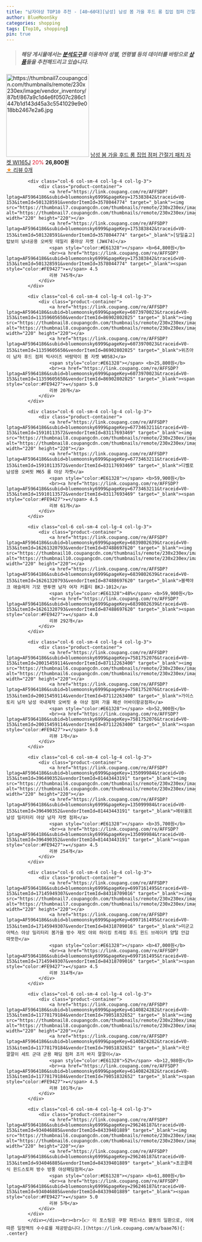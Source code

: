 ```yaml
---
title: "남자야상 TOP10 추천 - [40~60대][남성] 남성 봄 가을 후드 롱 집업 점퍼 간절기 패치 자켓 WI165J"
author: BlueMoonSky
categories: shopping
tags: [Top10, shopping]
pin: true
---
```


> ##### 해당 게시물에서는 [**분석도구**](https://itemscout.io/)를 이용하여 **성별**, **연령별** 등의 데이터를 바탕으로 [**상품**](https://link.coupang.com/a/baae76)들을 추천해드리고 있습니다.
<div class="container"><div class="row">
            <div class="col-6 col-sm-4 col-lg-4 col-lg-3">
                <div class="product-container">
                    <a href="https://link.coupang.com/re/AFFSDP?lptag=AF5964186&subid=bluemoonsky6999&pageKey=7635023780&traceid=V0-153&itemId=20272230642&vendorItemId=87359257479" target="_blank"><img src="https://thumbnail7.coupangcdn.com/thumbnails/remote/230x230ex/image/vendor_inventory/87bf/867a9c1d4e6f0507c286c1447b1d143d45a3c5541029e9e018bb2467e2a6.jpg" alt="https://thumbnail7.coupangcdn.com/thumbnails/remote/230x230ex/image/vendor_inventory/87bf/867a9c1d4e6f0507c286c1447b1d143d45a3c5541029e9e018bb2467e2a6.jpg" width="220" height="220"></a>
                    <a href="https://link.coupang.com/re/AFFSDP?lptag=AF5964186&subid=bluemoonsky6999&pageKey=7635023780&traceid=V0-153&itemId=20272230642&vendorItemId=87359257479" target="_blank">남성 봄 가을 후드 롱 집업 점퍼 간절기 패치 자켓 WI165J</a>
                    <span style="color:#E61328">20%</span> <b>26,800원</b>
                    <br><a href="https://link.coupang.com/re/AFFSDP?lptag=AF5964186&subid=bluemoonsky6999&pageKey=7635023780&traceid=V0-153&itemId=20272230642&vendorItemId=87359257479" target="_blank"><span style="color:#FE9427">★</span> 
                    리뷰 0개</a>
                </div>
            </div>
            
            <div class="col-6 col-sm-4 col-lg-4 col-lg-3">
                <div class="product-container">
                    <a href="https://link.coupang.com/re/AFFSDP?lptag=AF5964186&subid=bluemoonsky6999&pageKey=175383842&traceid=V0-153&itemId=501328591&vendorItemId=3578044774" target="_blank"><img src="https://thumbnail7.coupangcdn.com/thumbnails/remote/230x230ex/image/vendor_inventory/3a4b/fe5e43ceaaf96f7fe7e4e80448c597dfd9c3f536467ac024ca2b3582a346.jpg" alt="https://thumbnail7.coupangcdn.com/thumbnails/remote/230x230ex/image/vendor_inventory/3a4b/fe5e43ceaaf96f7fe7e4e80448c597dfd9c3f536467ac024ca2b3582a346.jpg" width="220" height="220"></a>
                    <a href="https://link.coupang.com/re/AFFSDP?lptag=AF5964186&subid=bluemoonsky6999&pageKey=175383842&traceid=V0-153&itemId=501328591&vendorItemId=3578044774" target="_blank">[당일출고] 탑보이 남녀공용 오버핏 데일리 롱야상 자켓 (JW474)</a>
                    <span style="color:#E61328"></span> <b>64,800원</b>
                    <br><a href="https://link.coupang.com/re/AFFSDP?lptag=AF5964186&subid=bluemoonsky6999&pageKey=175383842&traceid=V0-153&itemId=501328591&vendorItemId=3578044774" target="_blank"><span style="color:#FE9427">★</span> 4.5
                    리뷰 745개</a>
                </div>
            </div>
            
            <div class="col-6 col-sm-4 col-lg-4 col-lg-3">
                <div class="product-container">
                    <a href="https://link.coupang.com/re/AFFSDP?lptag=AF5964186&subid=bluemoonsky6999&pageKey=6073970023&traceid=V0-153&itemId=11359605650&vendorItemId=86902802025" target="_blank"><img src="https://thumbnail8.coupangcdn.com/thumbnails/remote/230x230ex/image/vendor_inventory/fe79/fa03ec8ba9e3702b2263d0128f1f953b68ff35535a1d020aef1147a0b073.jpg" alt="https://thumbnail8.coupangcdn.com/thumbnails/remote/230x230ex/image/vendor_inventory/fe79/fa03ec8ba9e3702b2263d0128f1f953b68ff35535a1d020aef1147a0b073.jpg" width="220" height="220"></a>
                    <a href="https://link.coupang.com/re/AFFSDP?lptag=AF5964186&subid=bluemoonsky6999&pageKey=6073970023&traceid=V0-153&itemId=11359605650&vendorItemId=86902802025" target="_blank">위즈아이 남자 후드 점퍼 빅사이즈 바람막이 봄 자켓 W058J</a>
                    <span style="color:#E61328"></span> <b>25,800원</b>
                    <br><a href="https://link.coupang.com/re/AFFSDP?lptag=AF5964186&subid=bluemoonsky6999&pageKey=6073970023&traceid=V0-153&itemId=11359605650&vendorItemId=86902802025" target="_blank"><span style="color:#FE9427">★</span> 5.0
                    리뷰 20개</a>
                </div>
            </div>
            
            <div class="col-6 col-sm-4 col-lg-4 col-lg-3">
                <div class="product-container">
                    <a href="https://link.coupang.com/re/AFFSDP?lptag=AF5964186&subid=bluemoonsky6999&pageKey=6773463211&traceid=V0-153&itemId=15910113572&vendorItemId=83117693469" target="_blank"><img src="https://thumbnail8.coupangcdn.com/thumbnails/remote/230x230ex/image/vendor_inventory/adcb/95e1724f43c250e080b12618f82779d67cac0f1b552f9a9dbf9a6dd8a7bf.jpg" alt="https://thumbnail8.coupangcdn.com/thumbnails/remote/230x230ex/image/vendor_inventory/adcb/95e1724f43c250e080b12618f82779d67cac0f1b552f9a9dbf9a6dd8a7bf.jpg" width="220" height="220"></a>
                    <a href="https://link.coupang.com/re/AFFSDP?lptag=AF5964186&subid=bluemoonsky6999&pageKey=6773463211&traceid=V0-153&itemId=15910113572&vendorItemId=83117693469" target="_blank">디벨로 남성용 오버핏 M65 롱 야상 자켓</a>
                    <span style="color:#E61328"></span> <b>59,900원</b>
                    <br><a href="https://link.coupang.com/re/AFFSDP?lptag=AF5964186&subid=bluemoonsky6999&pageKey=6773463211&traceid=V0-153&itemId=15910113572&vendorItemId=83117693469" target="_blank"><span style="color:#FE9427">★</span> 4.5
                    리뷰 61개</a>
                </div>
            </div>
            
            <div class="col-6 col-sm-4 col-lg-4 col-lg-3">
                <div class="product-container">
                    <a href="https://link.coupang.com/re/AFFSDP?lptag=AF5964186&subid=bluemoonsky6999&pageKey=6839802639&traceid=V0-153&itemId=16261320793&vendorItemId=87488697620" target="_blank"><img src="https://thumbnail10.coupangcdn.com/thumbnails/remote/230x230ex/image/vendor_inventory/94a3/03c5280f1c1f63209de8e15999817cb01094280a42e7d3110b6ee991b064.jpg" alt="https://thumbnail10.coupangcdn.com/thumbnails/remote/230x230ex/image/vendor_inventory/94a3/03c5280f1c1f63209de8e15999817cb01094280a42e7d3110b6ee991b064.jpg" width="220" height="220"></a>
                    <a href="https://link.coupang.com/re/AFFSDP?lptag=AF5964186&subid=bluemoonsky6999&pageKey=6839802639&traceid=V0-153&itemId=16261320793&vendorItemId=87488697620" target="_blank">블랙야크 애슬레저 기모 맨투맨 남자 여자 커플티 BKJ-1012</a>
                    <span style="color:#E61328">48%</span> <b>59,900원</b>
                    <br><a href="https://link.coupang.com/re/AFFSDP?lptag=AF5964186&subid=bluemoonsky6999&pageKey=6839802639&traceid=V0-153&itemId=16261320793&vendorItemId=87488697620" target="_blank"><span style="color:#FE9427">★</span> 4.0
                    리뷰 292개</a>
                </div>
            </div>
            
            <div class="col-6 col-sm-4 col-lg-4 col-lg-3">
                <div class="product-container">
                    <a href="https://link.coupang.com/re/AFFSDP?lptag=AF5964186&subid=bluemoonsky6999&pageKey=7581752076&traceid=V0-153&itemId=20015459114&vendorItemId=87112263400" target="_blank"><img src="https://thumbnail6.coupangcdn.com/thumbnails/remote/230x230ex/image/vendor_inventory/2e5a/8eb01a647916d0cdcbbc0f422385bf7567209a859f888c259908467e5e61.jpg" alt="https://thumbnail6.coupangcdn.com/thumbnails/remote/230x230ex/image/vendor_inventory/2e5a/8eb01a647916d0cdcbbc0f422385bf7567209a859f888c259908467e5e61.jpg" width="220" height="220"></a>
                    <a href="https://link.coupang.com/re/AFFSDP?lptag=AF5964186&subid=bluemoonsky6999&pageKey=7581752076&traceid=V0-153&itemId=20015459114&vendorItemId=87112263400" target="_blank">가이스토리 남자 남성 국내제작 오버핏 숏 야상 점퍼 가을 패션 어바이항공점퍼</a>
                    <span style="color:#E61328"></span> <b>52,900원</b>
                    <br><a href="https://link.coupang.com/re/AFFSDP?lptag=AF5964186&subid=bluemoonsky6999&pageKey=7581752076&traceid=V0-153&itemId=20015459114&vendorItemId=87112263400" target="_blank"><span style="color:#FE9427">★</span> 5.0
                    리뷰 1개</a>
                </div>
            </div>
            
            <div class="col-6 col-sm-4 col-lg-4 col-lg-3">
                <div class="product-container">
                    <a href="https://link.coupang.com/re/AFFSDP?lptag=AF5964186&subid=bluemoonsky6999&pageKey=135099984&traceid=V0-153&itemId=396490352&vendorItemId=81443443191" target="_blank"><img src="https://thumbnail6.coupangcdn.com/thumbnails/remote/230x230ex/image/vendor_inventory/6aa1/be84ca6d75f8dddfd5097473fecb2a68d7d59a1e977b99c6e4fe37eab75a.png" alt="https://thumbnail6.coupangcdn.com/thumbnails/remote/230x230ex/image/vendor_inventory/6aa1/be84ca6d75f8dddfd5097473fecb2a68d7d59a1e977b99c6e4fe37eab75a.png" width="220" height="220"></a>
                    <a href="https://link.coupang.com/re/AFFSDP?lptag=AF5964186&subid=bluemoonsky6999&pageKey=135099984&traceid=V0-153&itemId=396490352&vendorItemId=81443443191" target="_blank">에쉬울프 남성 밀리터리 야상 남자 자켓 점퍼</a>
                    <span style="color:#E61328"></span> <b>35,700원</b>
                    <br><a href="https://link.coupang.com/re/AFFSDP?lptag=AF5964186&subid=bluemoonsky6999&pageKey=135099984&traceid=V0-153&itemId=396490352&vendorItemId=81443443191" target="_blank"><span style="color:#FE9427">★</span> 4.5
                    리뷰 254개</a>
                </div>
            </div>
            
            <div class="col-6 col-sm-4 col-lg-4 col-lg-3">
                <div class="product-container">
                    <a href="https://link.coupang.com/re/AFFSDP?lptag=AF5964186&subid=bluemoonsky6999&pageKey=6997161495&traceid=V0-153&itemId=17145949307&vendorItemId=84318709016" target="_blank"><img src="https://thumbnail7.coupangcdn.com/thumbnails/remote/230x230ex/image/vendor_inventory/4f4f/e8aa222b29a77c4ad90e5f573175b48f3857e561b22768a2f91b0a581d1a.jpg" alt="https://thumbnail7.coupangcdn.com/thumbnails/remote/230x230ex/image/vendor_inventory/4f4f/e8aa222b29a77c4ad90e5f573175b48f3857e561b22768a2f91b0a581d1a.jpg" width="220" height="220"></a>
                    <a href="https://link.coupang.com/re/AFFSDP?lptag=AF5964186&subid=bluemoonsky6999&pageKey=6997161495&traceid=V0-153&itemId=17145949307&vendorItemId=84318709016" target="_blank">미군고어텍스 야상 밀리터리 봄가을 방수 재킷 야외 하이킹 트레킹 후드 윈드 브레이커 양털 안감 따뜻한</a>
                    <span style="color:#E61328"></span> <b>47,000원</b>
                    <br><a href="https://link.coupang.com/re/AFFSDP?lptag=AF5964186&subid=bluemoonsky6999&pageKey=6997161495&traceid=V0-153&itemId=17145949307&vendorItemId=84318709016" target="_blank"><span style="color:#FE9427">★</span> 4.5
                    리뷰 314개</a>
                </div>
            </div>
            
            <div class="col-6 col-sm-4 col-lg-4 col-lg-3">
                <div class="product-container">
                    <a href="https://link.coupang.com/re/AFFSDP?lptag=AF5964186&subid=bluemoonsky6999&pageKey=6140824282&traceid=V0-153&itemId=11778179184&vendorItemId=79051832652" target="_blank"><img src="https://thumbnail8.coupangcdn.com/thumbnails/remote/230x230ex/image/vendor_inventory/4bb9/822013ff9409baad7ffd0eb218ecaddd3b68d7f31389d7eed59678707654.jpg" alt="https://thumbnail8.coupangcdn.com/thumbnails/remote/230x230ex/image/vendor_inventory/4bb9/822013ff9409baad7ffd0eb218ecaddd3b68d7f31389d7eed59678707654.jpg" width="220" height="220"></a>
                    <a href="https://link.coupang.com/re/AFFSDP?lptag=AF5964186&subid=bluemoonsky6999&pageKey=6140824282&traceid=V0-153&itemId=11778179184&vendorItemId=79051832652" target="_blank">국산 깔깔이 세트 군대 군용 패딩 점퍼 조끼 바지 깔깔이</a>
                    <span style="color:#E61328">52%</span> <b>12,980원</b>
                    <br><a href="https://link.coupang.com/re/AFFSDP?lptag=AF5964186&subid=bluemoonsky6999&pageKey=6140824282&traceid=V0-153&itemId=11778179184&vendorItemId=79051832652" target="_blank"><span style="color:#FE9427">★</span> 4.5
                    리뷰 101개</a>
                </div>
            </div>
            
            <div class="col-6 col-sm-4 col-lg-4 col-lg-3">
                <div class="product-container">
                    <a href="https://link.coupang.com/re/AFFSDP?lptag=AF5964186&subid=bluemoonsky6999&pageKey=296246187&traceid=V0-153&itemId=934046885&vendorItemId=84339401889" target="_blank"><img src="https://thumbnail6.coupangcdn.com/thumbnails/remote/230x230ex/image/vendor_inventory/af47/8b5d18bc9d066de20c625d88723ab6b0a23fffaa89ae7ae7f0892e8c815f.JPG" alt="https://thumbnail6.coupangcdn.com/thumbnails/remote/230x230ex/image/vendor_inventory/af47/8b5d18bc9d066de20c625d88723ab6b0a23fffaa89ae7ae7f0892e8c815f.JPG" width="220" height="220"></a>
                    <a href="https://link.coupang.com/re/AFFSDP?lptag=AF5964186&subid=bluemoonsky6999&pageKey=296246187&traceid=V0-153&itemId=934046885&vendorItemId=84339401889" target="_blank">초코클래식 윈드스토퍼 방수 방풍 야상패딩점퍼</a>
                    <span style="color:#E61328"></span> <b>61,800원</b>
                    <br><a href="https://link.coupang.com/re/AFFSDP?lptag=AF5964186&subid=bluemoonsky6999&pageKey=296246187&traceid=V0-153&itemId=934046885&vendorItemId=84339401889" target="_blank"><span style="color:#FE9427">★</span> 5.0
                    리뷰 5개</a>
                </div>
            </div>
            </div></div><br><br>[👉 이 포스팅은 쿠팡 파트너스 활동의 일환으로, 이에 따른 일정액의 수수료를 제공받습니다.](https://link.coupang.com/a/baae76){: .center}